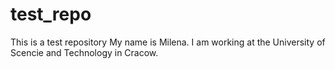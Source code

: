 # test_repo
This is a test repository
My name is Milena. I am working at the University of Scencie and Technology in Cracow.
